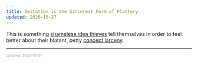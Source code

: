 ```yaml
---
title: Imitation is the Sincerest Form of Flattery
updated: 2020-10-27
---
```


This is something [shameless idea thieves](/about-me) tell themselves in order to feel better about their blatant, petty <a href="https://quoteinvestigator.com/2013/03/06/artists-steal/" target="_blank">concept larceny</a>.

---

<sup><sub><font color="#a6a6a6">updated: 2020-10-27</font></sub></sup>
